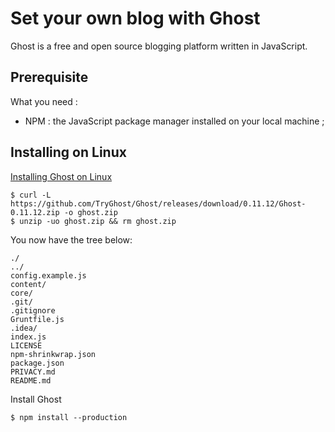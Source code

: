 # Set your own blog with Ghost

Ghost is a free and open source blogging platform written in JavaScript.

## Prerequisite

What you need :
  - NPM : the JavaScript package manager installed on your local machine ; 


## Installing on Linux

[Installing Ghost on Linux](https://docs.ghost.org/v0.11/docs/installing-ghost-on-linux)

```
$ curl -L https://github.com/TryGhost/Ghost/releases/download/0.11.12/Ghost-0.11.12.zip -o ghost.zip
$ unzip -uo ghost.zip && rm ghost.zip
``` 

You now have the tree below:
```
./
../
config.example.js
content/
core/
.git/
.gitignore
Gruntfile.js
.idea/
index.js
LICENSE
npm-shrinkwrap.json
package.json
PRIVACY.md
README.md
```

Install Ghost
```
$ npm install --production

```

